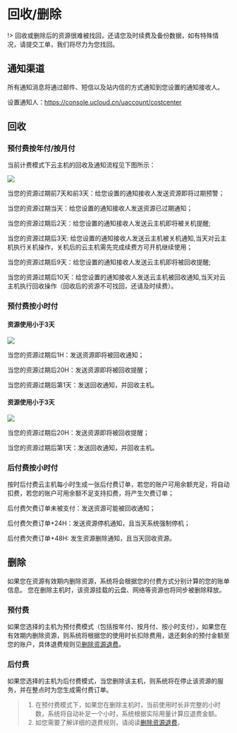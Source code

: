# 回收/删除

!> 回收或删除后的资源很难被找回，还请您及时续费及备份数据，如有特殊情况，请提交工单，我们将尽力为您找回。

## 通知渠道

所有通知消息将通过邮件、短信以及站内信的方式通知到您设置的通知接收人。

设置通知人：<https://console.ucloud.cn/uaccount/costcenter>

## 回收
### 预付费按年付/按月付

当前计费模式下云主机的回收及通知流程见下图所示：

![](/images/buy/recycle1.png)

当您的资源过期前7天和前3天：给您设置的通知接收人发送资源即将过期预警；

当您的资源过期当天：给您设置的通知接收人发送资源已过期通知；

当您的资源过期后2天：给您设置的通知接收人发送云主机即将被关机提醒;

当您的资源过期后3天: 给您设置的通知接收人发送云主机被关机通知,当天对云主机执行关机操作，关机后的云主机需先完成续费方可开机继续使用；

当您的资源过期后9天：给您设置的通知接收人发送云主机即将被回收提醒;

当您的资源过期后10天：给您设置的通知接收人发送云主机被回收通知,当天对云主机执行回收操作（回收后的资源不可找回，还请及时续费）。

### 预付费按小时付
#### 资源使用小于3天

![](/images/buy/recycle2.png)

当您的资源过期后1H：发送资源即将被回收通知；

当您的资源过期后20H：发送资源即将被回收提醒；

当您的资源过期后第1天：发送回收通知，并回收主机。

#### 资源使用小于3天
![](/images/buy/recycle2.png)

当您的资源过期后20H：发送资源即将被回收提醒；

当您的资源过期后第1天：发送回收通知，并回收主机。


### 后付费按小时付

按时后付费云主机每小时生成一张后付费订单，若您的账户可用余额充足，将自动扣费，若您的账户可用余额不足支持扣费，将产生欠费订单；

后付费欠费订单未被支付：发送资源可能被回收通知；

后付费欠费订单+24H：发送资源停机通知，且当天系统强制停机；

后付费欠费订单+48H: 发生资源删除通知，且当天回收资源。


## 删除

如果您在资源有效期内删除资源，系统将会根据您的付费方式分别计算的您的账单信息。
您在删除主机时，该资源挂载的云盘、网络等资源也将同步被删除释放。

### 预付费

如果您选择的主机为预付费模式（包括按年付、按月付、按小时支付），如果您在有效期内删除资源，则系统将根据您的使用时长扣除费用，退还剩余的预付金额至您的账户，具体退费规则见[删除资源退费](https://docs.ucloud.cn/charge/refund)。

### 后付费

如果您选择的主机为后付费模式，当您删除该主机，则系统将在停止该资源的服务，并在整点时为您生成需付费订单。<br>

> 1. 在预付费模式下，如果您在删除主机时，当前使用时长非完整的小时数，系统将自动补足一个小时，系统根据实际用量计算应退费金额。<br>
> 2. 如您需要了解详细的退费规则，请阅读[删除资源退费](https://docs.ucloud.cn/charge/refund)。<br>



